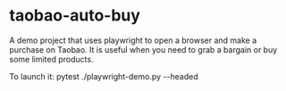 # taobao-auto-buy
A demo project that uses playwright to open a browser and make a purchase on Taobao. It is useful when you need to grab a bargain or buy some limited products.

To launch it: pytest ./playwright-demo.py --headed
